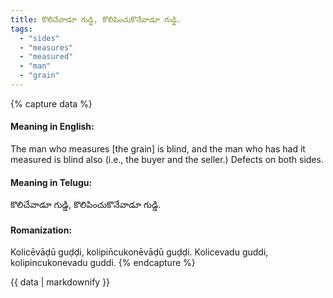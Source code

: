 ```yaml
---
title: కొలిచేవాడూ గుడ్డి, కొలిపించుకొనేవాడూ గుడ్డి.
tags:
  - "sides"
  - "measures"
  - "measured"
  - "man"
  - "grain"
---
```


{% capture data %}
#### Meaning in English:
The man who measures [the grain] is blind, and the man who has had it measured is blind also (i.e., the buyer and the seller.)
Defects on both sides.

#### Meaning in Telugu:
కొలిచేవాడూ గుడ్డి, కొలిపించుకొనేవాడూ గుడ్డి.

#### Romanization:
Kolicēvāḍū guḍḍi, kolipin̄cukonēvāḍū guḍḍi.
Kolicevadu guddi, kolipincukonevadu guddi.
{% endcapture %}

{{ data | markdownify }}


